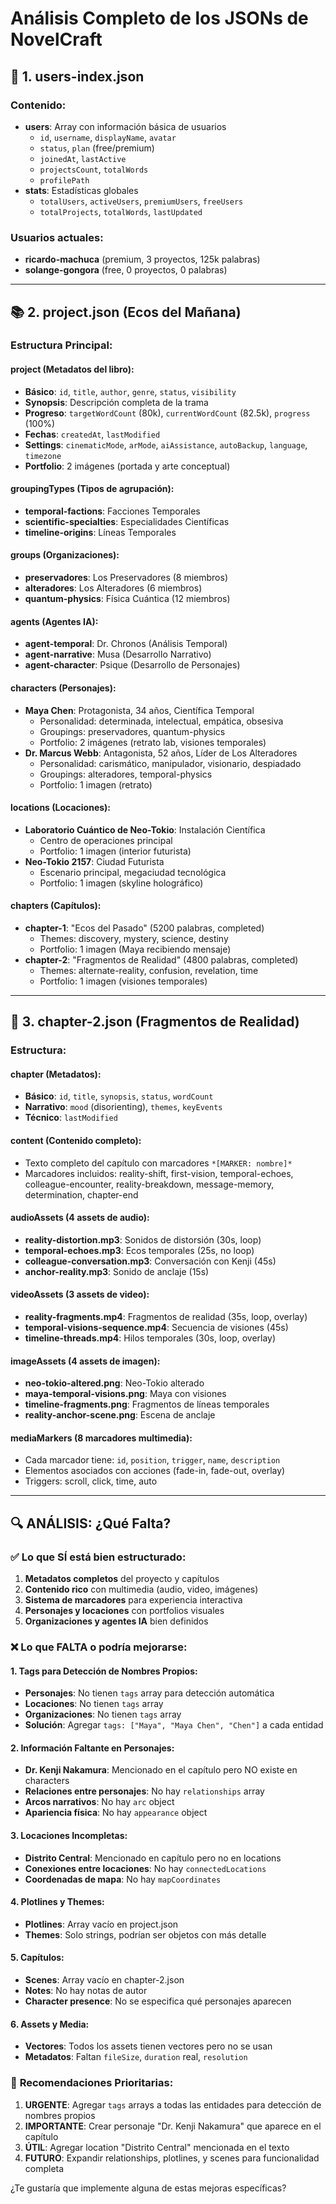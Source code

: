 # Análisis Completo de los JSONs de NovelCraft

## 📁 **1. users-index.json**
### Contenido:
- **users**: Array con información básica de usuarios
  - `id`, `username`, `displayName`, `avatar`
  - `status`, `plan` (free/premium)
  - `joinedAt`, `lastActive`
  - `projectsCount`, `totalWords`
  - `profilePath`
- **stats**: Estadísticas globales
  - `totalUsers`, `activeUsers`, `premiumUsers`, `freeUsers`
  - `totalProjects`, `totalWords`, `lastUpdated`

### Usuarios actuales:
- **ricardo-machuca** (premium, 3 proyectos, 125k palabras)
- **solange-gongora** (free, 0 proyectos, 0 palabras)

---

## 📚 **2. project.json** (Ecos del Mañana)
### Estructura Principal:

#### **project** (Metadatos del libro):
- **Básico**: `id`, `title`, `author`, `genre`, `status`, `visibility`
- **Synopsis**: Descripción completa de la trama
- **Progreso**: `targetWordCount` (80k), `currentWordCount` (82.5k), `progress` (100%)
- **Fechas**: `createdAt`, `lastModified`
- **Settings**: `cinematicMode`, `arMode`, `aiAssistance`, `autoBackup`, `language`, `timezone`
- **Portfolio**: 2 imágenes (portada y arte conceptual)

#### **groupingTypes** (Tipos de agrupación):
- **temporal-factions**: Facciones Temporales
- **scientific-specialties**: Especialidades Científicas  
- **timeline-origins**: Líneas Temporales

#### **groups** (Organizaciones):
- **preservadores**: Los Preservadores (8 miembros)
- **alteradores**: Los Alteradores (6 miembros)
- **quantum-physics**: Física Cuántica (12 miembros)

#### **agents** (Agentes IA):
- **agent-temporal**: Dr. Chronos (Análisis Temporal)
- **agent-narrative**: Musa (Desarrollo Narrativo)
- **agent-character**: Psique (Desarrollo de Personajes)

#### **characters** (Personajes):
- **Maya Chen**: Protagonista, 34 años, Científica Temporal
  - Personalidad: determinada, intelectual, empática, obsesiva
  - Groupings: preservadores, quantum-physics
  - Portfolio: 2 imágenes (retrato lab, visiones temporales)
- **Dr. Marcus Webb**: Antagonista, 52 años, Líder de Los Alteradores
  - Personalidad: carismático, manipulador, visionario, despiadado
  - Groupings: alteradores, temporal-physics
  - Portfolio: 1 imagen (retrato)

#### **locations** (Locaciones):
- **Laboratorio Cuántico de Neo-Tokio**: Instalación Científica
  - Centro de operaciones principal
  - Portfolio: 1 imagen (interior futurista)
- **Neo-Tokio 2157**: Ciudad Futurista
  - Escenario principal, megaciudad tecnológica
  - Portfolio: 1 imagen (skyline holográfico)

#### **chapters** (Capítulos):
- **chapter-1**: "Ecos del Pasado" (5200 palabras, completed)
  - Themes: discovery, mystery, science, destiny
  - Portfolio: 1 imagen (Maya recibiendo mensaje)
- **chapter-2**: "Fragmentos de Realidad" (4800 palabras, completed)
  - Themes: alternate-reality, confusion, revelation, time
  - Portfolio: 1 imagen (visiones temporales)

---

## 📄 **3. chapter-2.json** (Fragmentos de Realidad)
### Estructura:

#### **chapter** (Metadatos):
- **Básico**: `id`, `title`, `synopsis`, `status`, `wordCount`
- **Narrativo**: `mood` (disorienting), `themes`, `keyEvents`
- **Técnico**: `lastModified`

#### **content** (Contenido completo):
- Texto completo del capítulo con marcadores `*[MARKER: nombre]*`
- Marcadores incluidos: reality-shift, first-vision, temporal-echoes, colleague-encounter, reality-breakdown, message-memory, determination, chapter-end

#### **audioAssets** (4 assets de audio):
- **reality-distortion.mp3**: Sonidos de distorsión (30s, loop)
- **temporal-echoes.mp3**: Ecos temporales (25s, no loop)
- **colleague-conversation.mp3**: Conversación con Kenji (45s)
- **anchor-reality.mp3**: Sonido de anclaje (15s)

#### **videoAssets** (3 assets de video):
- **reality-fragments.mp4**: Fragmentos de realidad (35s, loop, overlay)
- **temporal-visions-sequence.mp4**: Secuencia de visiones (45s)
- **timeline-threads.mp4**: Hilos temporales (30s, loop, overlay)

#### **imageAssets** (4 assets de imagen):
- **neo-tokio-altered.png**: Neo-Tokio alterado
- **maya-temporal-visions.png**: Maya con visiones
- **timeline-fragments.png**: Fragmentos de líneas temporales
- **reality-anchor-scene.png**: Escena de anclaje

#### **mediaMarkers** (8 marcadores multimedia):
- Cada marcador tiene: `id`, `position`, `trigger`, `name`, `description`
- Elementos asociados con acciones (fade-in, fade-out, overlay)
- Triggers: scroll, click, time, auto

---

## 🔍 **ANÁLISIS: ¿Qué Falta?**

### ✅ **Lo que SÍ está bien estructurado:**
1. **Metadatos completos** del proyecto y capítulos
2. **Contenido rico** con multimedia (audio, video, imágenes)
3. **Sistema de marcadores** para experiencia interactiva
4. **Personajes y locaciones** con portfolios visuales
5. **Organizaciones y agentes IA** bien definidos

### ❌ **Lo que FALTA o podría mejorarse:**

#### **1. Tags para Detección de Nombres Propios:**
- **Personajes**: No tienen `tags` array para detección automática
- **Locaciones**: No tienen `tags` array 
- **Organizaciones**: No tienen `tags` array
- **Solución**: Agregar `tags: ["Maya", "Maya Chen", "Chen"]` a cada entidad

#### **2. Información Faltante en Personajes:**
- **Dr. Kenji Nakamura**: Mencionado en el capítulo pero NO existe en characters
- **Relaciones entre personajes**: No hay `relationships` array
- **Arcos narrativos**: No hay `arc` object
- **Apariencia física**: No hay `appearance` object

#### **3. Locaciones Incompletas:**
- **Distrito Central**: Mencionado en capítulo pero no en locations
- **Conexiones entre locaciones**: No hay `connectedLocations`
- **Coordenadas de mapa**: No hay `mapCoordinates`

#### **4. Plotlines y Themes:**
- **Plotlines**: Array vacío en project.json
- **Themes**: Solo strings, podrían ser objetos con más detalle

#### **5. Capítulos:**
- **Scenes**: Array vacío en chapter-2.json
- **Notes**: No hay notas de autor
- **Character presence**: No se especifica qué personajes aparecen

#### **6. Assets y Media:**
- **Vectores**: Todos los assets tienen vectores pero no se usan
- **Metadatos**: Faltan `fileSize`, `duration` real, `resolution`

### 🎯 **Recomendaciones Prioritarias:**

1. **URGENTE**: Agregar `tags` arrays a todas las entidades para detección de nombres propios
2. **IMPORTANTE**: Crear personaje "Dr. Kenji Nakamura" que aparece en el capítulo
3. **ÚTIL**: Agregar location "Distrito Central" mencionada en el texto
4. **FUTURO**: Expandir relationships, plotlines, y scenes para funcionalidad completa

¿Te gustaría que implemente alguna de estas mejoras específicas?

